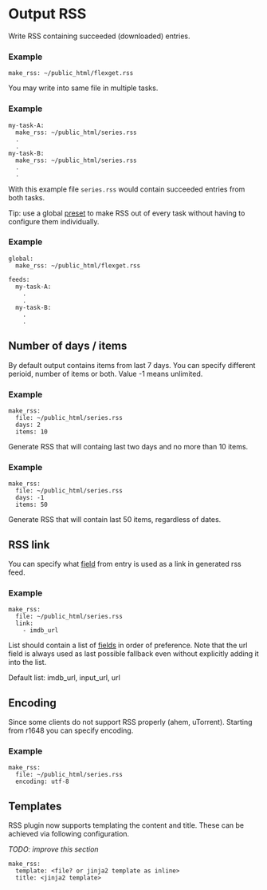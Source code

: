 # Output RSS
Write RSS containing succeeded (downloaded) entries.

### Example
```
make_rss: ~/public_html/flexget.rss
```

You may write into same file in multiple tasks.

### Example
```
my-task-A:
  make_rss: ~/public_html/series.rss
  .
  .
my-task-B:
  make_rss: ~/public_html/series.rss
  .
  .
```

With this example file `series.rss` would contain succeeded
entries from both tasks.

Tip: use a global [preset](/Plugins/preset) to make RSS out of every task without having to configure them individually.

### Example
```
global:
  make_rss: ~/public_html/flexget.rss

feeds:
  my-task-A:
    .
    .
  my-task-B:
    .
    .
```


## Number of days / items
        
By default output contains items from last 7 days. You can specify
different perioid, number of items or both. Value -1 means unlimited.
        
### Example
        
```
make_rss:
  file: ~/public_html/series.rss
  days: 2
  items: 10
```
          
Generate RSS that will containg last two days and no more than 10 items.
        
### Example
```
make_rss:
  file: ~/public_html/series.rss
  days: -1
  items: 50
```
          
Generate RSS that will contain last 50 items, regardless of dates.
        
## RSS link
        
You can specify what [field](/Entry) from entry is used as a link in generated rss feed.
        
### Example
```
make_rss:
  file: ~/public_html/series.rss
  link:
    - imdb_url
```
            
List should contain a list of [fields](/Entry) in order of preference.
Note that the url field is always used as last possible fallback
even without explicitly adding it into the list.
        
Default list: imdb_url, input_url, url

## Encoding
Since some clients do not support RSS properly (ahem, uTorrent). Starting from r1648 you can specify encoding.

### Example
```
make_rss:
  file: ~/public_html/series.rss
  encoding: utf-8
```

## Templates
RSS plugin now supports templating the content and title. These can be achieved via following configuration.

*TODO: improve this section*

```
make_rss:
  template: <file? or jinja2 template as inline>
  title: <jinja2 template>
```